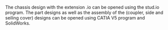 The chassis design with the extension .io can be opened using the stud.io program. The part designs as well as the assembly of the (coupler, side and seiling cover)  designs can be opened using CATIA V5 program and SolidWorks.